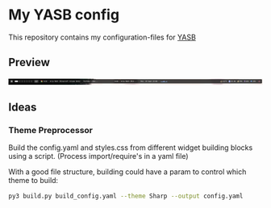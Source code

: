 # My YASB config

This repository contains my configuration-files for [YASB](https://github.com/amnweb/yasb)

## Preview

![YASB Preview](./docs/preview.png)

## Ideas

### Theme Preprocessor

Build the config.yaml and styles.css from different widget building blocks using a script. (Process import/require's in a yaml file)

With a good file structure, building could have a param to control which theme to build:

```bash
py3 build.py build_config.yaml --theme Sharp --output config.yaml
```
